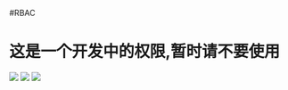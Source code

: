 #RBAC
<h1>这是一个开发中的权限,暂时请不要使用</h1>
<img src="http://image.prntscr.com/image/a9d527750c5f4545bae1d973af10cf13.png">
<img src="http://image.prntscr.com/image/8bfdc58ec44d4b3e94217550c465275f.png">
<img src="http://image.prntscr.com/image/b3e12f487d9f460fbe355d932056259a.png">
